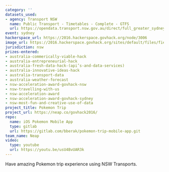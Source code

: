 ```yaml
---
category: ''
datasets_used:
- agency: Transport NSW
  name: Public Transport - Timetables - Complete - GTFS
  url: https://opendata.transport.nsw.gov.au/direct/full_greater_sydney_gtfs_static.zip
event: sydney
hackerspace_url: https://2016.hackerspace.govhack.org/node/3006
image_url: https://2016.hackerspace.govhack.org/sites/default/files/field/image/Screen%20Shot%202016-07-31%20at%206.56.45%20PM.png
jurisdiction: nsw
prizes-entered:
- australia-commerically-viable-hack
- australia-entrepreneurial-hack
- australia-fresh-data-hack-(api’s-and-data-services)
- australia-innovative-ideas-hack
- australia-transport-data
- australia-weather-forecast
- nsw-acceleration-award-govhack-nsw
- nsw-travelling-with-us
- nsw-acceleration-award
- nsw-acceleration-award-govhack-sydney
- nsw-most-fun-and-creative-use-of-data
project_title: Pokemon Trip
project_url: https://neap.co/govhack2016/
repo:
  name: iOS Pokemon Mobile App
  type: gitlab
  url: https://gitlab.com/bberak/pokemon-trip-mobile-app.git
team_name: Neap
video:
  type: youtube
  url: https://youtu.be/usU4BvUAR3k
---
```


Have amazing Pokemon trip experience using NSW Transports.
